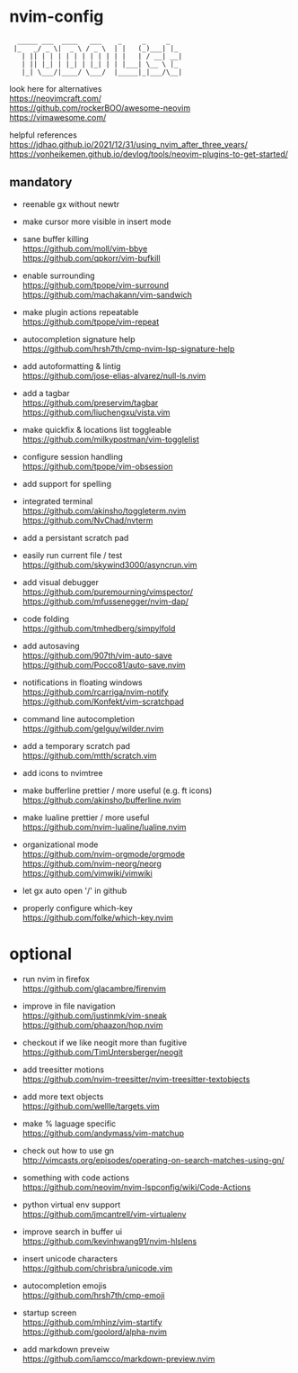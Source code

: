 # nvim-config

```
  _____ ___  ____   ___    _     _     _  
 |_   _/ _ \|  _ \ / _ \  | |   (_)___| |_  
   | || | | | | | | | | | | |   | / __| __|  
   | || |_| | |_| | |_| | | |___| \__ \ |_  
   |_| \___/|____/ \___/  |_____|_|___/\__|  
```

look here for alternatives  
    https://neovimcraft.com/  
    https://github.com/rockerBOO/awesome-neovim  
    https://vimawesome.com/  

helpful references  
    https://jdhao.github.io/2021/12/31/using_nvim_after_three_years/  
    https://vonheikemen.github.io/devlog/tools/neovim-plugins-to-get-started/  


## mandatory

- reenable gx without newtr

- make cursor more visible in insert mode

- sane buffer killing  
https://github.com/moll/vim-bbye  
https://github.com/qpkorr/vim-bufkill

- enable surrounding  
https://github.com/tpope/vim-surround  
https://github.com/machakann/vim-sandwich

- make plugin actions repeatable  
https://github.com/tpope/vim-repeat

- autocompletion signature help  
https://github.com/hrsh7th/cmp-nvim-lsp-signature-help

- add autoformatting & lintig  
https://github.com/jose-elias-alvarez/null-ls.nvim

- add a tagbar  
https://github.com/preservim/tagbar  
https://github.com/liuchengxu/vista.vim

- make quickfix & locations list toggleable  
https://github.com/milkypostman/vim-togglelist

- configure session handling  
https://github.com/tpope/vim-obsession

- add support for spelling

- integrated terminal  
https://github.com/akinsho/toggleterm.nvim  
https://github.com/NvChad/nvterm

- add a persistant scratch pad

- easily run current file / test  
https://github.com/skywind3000/asyncrun.vim

- add visual debugger  
https://github.com/puremourning/vimspector/  
https://github.com/mfussenegger/nvim-dap/

- code folding  
https://github.com/tmhedberg/simpylfold

- add autosaving  
https://github.com/907th/vim-auto-save  
https://github.com/Pocco81/auto-save.nvim

- notifications in floating windows  
https://github.com/rcarriga/nvim-notify  
https://github.com/Konfekt/vim-scratchpad

- command line autocompletion  
https://github.com/gelguy/wilder.nvim

- add a temporary scratch pad  
https://github.com/mtth/scratch.vim

- add icons to nvimtree

- make bufferline prettier / more useful (e.g. ft icons)  
https://github.com/akinsho/bufferline.nvim

- make lualine prettier / more useful  
https://github.com/nvim-lualine/lualine.nvim

- organizational mode  
https://github.com/nvim-orgmode/orgmode  
https://github.com/nvim-neorg/neorg  
https://github.com/vimwiki/vimwiki

- let gx auto open '<user>/<repo>' in github

- properly configure which-key  
https://github.com/folke/which-key.nvim

# optional
- run nvim in firefox  
https://github.com/glacambre/firenvim

- improve in file navigation  
https://github.com/justinmk/vim-sneak  
https://github.com/phaazon/hop.nvim

- checkout if we like neogit more than fugitive  
https://github.com/TimUntersberger/neogit

- add treesitter motions  
https://github.com/nvim-treesitter/nvim-treesitter-textobjects

- add more text objects  
https://github.com/wellle/targets.vim

- make % laguage specific  
https://github.com/andymass/vim-matchup

- check out how to use gn  
http://vimcasts.org/episodes/operating-on-search-matches-using-gn/

- something with code actions  
https://github.com/neovim/nvim-lspconfig/wiki/Code-Actions

- python virtual env support  
https://github.com/jmcantrell/vim-virtualenv

- improve search in buffer ui  
https://github.com/kevinhwang91/nvim-hlslens

- insert unicode characters  
https://github.com/chrisbra/unicode.vim

- autocompletion emojis  
https://github.com/hrsh7th/cmp-emoji

- startup screen  
https://github.com/mhinz/vim-startify  
https://github.com/goolord/alpha-nvim

- add markdown preveiw  
https://github.com/iamcco/markdown-preview.nvim

